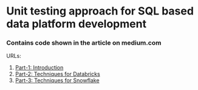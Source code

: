 # Unit testing approach for SQL based data platform development

### Contains code shown in the article on medium.com
URLs:
1. [Part-1: Introduction](https://medium.com/@murali.suraparaju/unit-testing-approach-for-sql-based-data-platform-development-part-1-a7794f1d85b2)
2. [Part-2: Techniques for Databricks](https://medium.com/@murali.suraparaju/unit-testing-approach-for-sql-based-data-platform-development-part-2-bb79b3f66091)
3. [Part-3: Techniques for Snowflake](https://medium.com/@murali.suraparaju/unit-testing-approach-for-sql-based-data-platform-development-part-3-b525c89d531d)
